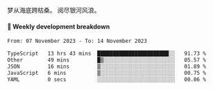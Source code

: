 梦从海底跨枯桑。
阅尽银河风浪。


#### 📝 Weekly development breakdown

<!--START_SECTION:waka-->

```txt
From: 07 November 2023 - To: 14 November 2023

TypeScript   13 hrs 43 mins  ███████████████████████░░   91.73 %
Other        49 mins         █▒░░░░░░░░░░░░░░░░░░░░░░░   05.57 %
JSON         16 mins         ▒░░░░░░░░░░░░░░░░░░░░░░░░   01.89 %
JavaScript   6 mins          ▒░░░░░░░░░░░░░░░░░░░░░░░░   00.75 %
YAML         0 secs          ░░░░░░░░░░░░░░░░░░░░░░░░░   00.06 %
```

<!--END_SECTION:waka-->



